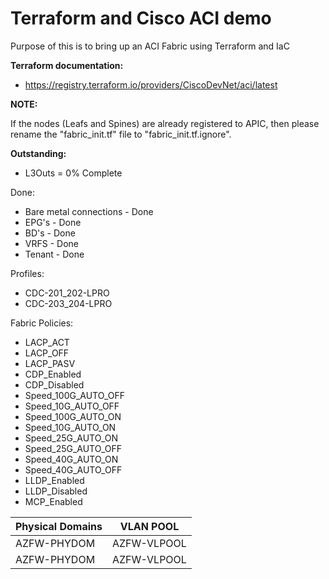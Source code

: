 # Terraform and Cisco ACI demo
Purpose of this is to bring up an ACI Fabric using Terraform and IaC

**Terraform documentation:**
 - https://registry.terraform.io/providers/CiscoDevNet/aci/latest

**NOTE:**

If the nodes (Leafs and Spines) are already registered to APIC, then please rename the "fabric_init.tf" file to "fabric_init.tf.ignore".

**Outstanding:**
- L3Outs = 0% Complete

Done:
- Bare metal connections - Done
- EPG's - Done
- BD's - Done
- VRFS - Done
- Tenant - Done

Profiles:
- CDC-201_202-LPRO
- CDC-203_204-LPRO

Fabric Policies:
- LACP_ACT
- LACP_OFF
- LACP_PASV
- CDP_Enabled
- CDP_Disabled
- Speed_100G_AUTO_OFF
- Speed_10G_AUTO_OFF
- Speed_100G_AUTO_ON
- Speed_10G_AUTO_ON
- Speed_25G_AUTO_ON
- Speed_25G_AUTO_OFF
- Speed_40G_AUTO_ON
- Speed_40G_AUTO_OFF
- LLDP_Enabled
- LLDP_Disabled
- MCP_Enabled

Physical Domains|	VLAN POOL
------------|----------------
AZFW-PHYDOM	| AZFW-VLPOOL
AZFW-PHYDOM	| AZFW-VLPOOL

